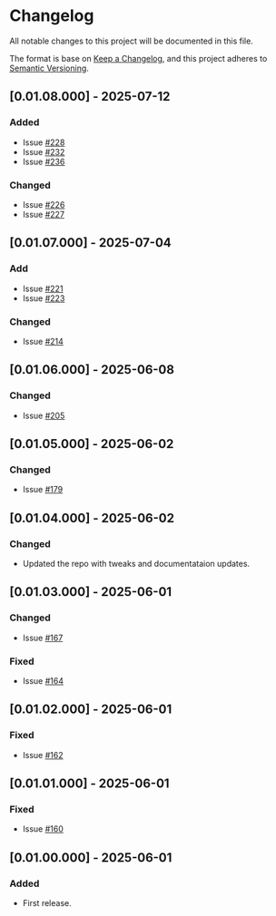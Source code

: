 # Changelog
All notable changes to this project will be documented in this file.

The format is base on [Keep a Changelog](https://keepachangelog.com/en/1.1.0/), and this project adheres to [Semantic Versioning](https://semver.org/spec/v2.0.0.html).


## [0.01.08.000] - 2025-07-12
### Added
- Issue [#228](https://github.com/j3-signalroom/ccaf-tableflow-aws_glue-snowflake-kickstarter/issues/228)
- Issue [#232](https://github.com/j3-signalroom/ccaf-tableflow-aws_glue-snowflake-kickstarter/issues/232)
- Issue [#236](https://github.com/j3-signalroom/ccaf-tableflow-aws_glue-snowflake-kickstarter/issues/236)

### Changed
- Issue [#226](https://github.com/j3-signalroom/ccaf-tableflow-aws_glue-snowflake-kickstarter/issues/226)
- Issue [#227](https://github.com/j3-signalroom/ccaf-tableflow-aws_glue-snowflake-kickstarter/issues/227)

## [0.01.07.000] - 2025-07-04
### Add
- Issue [#221](https://github.com/j3-signalroom/ccaf-tableflow-aws_glue-snowflake-kickstarter/issues/221)
- Issue [#223](https://github.com/j3-signalroom/ccaf-tableflow-aws_glue-snowflake-kickstarter/issues/223)

### Changed
- Issue [#214](https://github.com/j3-signalroom/ccaf-tableflow-aws_glue-snowflake-kickstarter/issues/214)

## [0.01.06.000] - 2025-06-08
### Changed
- Issue [#205](https://github.com/j3-signalroom/ccaf-tableflow-aws_glue-snowflake-kickstarter/issues/205)

## [0.01.05.000] - 2025-06-02
### Changed
- Issue [#179](https://github.com/j3-signalroom/ccaf-tableflow-aws_glue-snowflake-kickstarter/issues/179)

## [0.01.04.000] - 2025-06-02
### Changed
- Updated the repo with tweaks and documentataion updates.

## [0.01.03.000] - 2025-06-01
### Changed
- Issue [#167](https://github.com/j3-signalroom/ccaf-tableflow-aws_glue-snowflake-kickstarter/issues/167)

### Fixed
- Issue [#164](https://github.com/j3-signalroom/ccaf-tableflow-aws_glue-snowflake-kickstarter/issues/164)

## [0.01.02.000] - 2025-06-01
### Fixed
- Issue [#162](https://github.com/j3-signalroom/ccaf-tableflow-aws_glue-snowflake-kickstarter/issues/162)

## [0.01.01.000] - 2025-06-01
### Fixed
- Issue [#160](https://github.com/j3-signalroom/ccaf-tableflow-aws_glue-snowflake-kickstarter/issues/160)

## [0.01.00.000] - 2025-06-01
### Added
- First release.